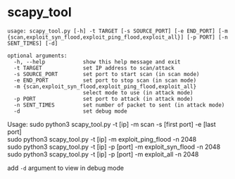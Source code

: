 # scapy_tool

```
usage: scapy_tool.py [-h] -t TARGET [-s SOURCE_PORT] [-e END_PORT] [-m {scan,exploit_syn_flood,exploit_ping_flood,exploit_all}] [-p PORT] [-n SENT_TIMES] [-d]

optional arguments:
  -h, --help            show this help message and exit
  -t TARGET             set IP address to scan/attack
  -s SOURCE_PORT        set port to start scan (in scan mode)
  -e END_PORT           set port to stop scan (in scan mode)
  -m {scan,exploit_syn_flood,exploit_ping_flood,exploit_all}
                        select mode to use (in attack mode)
  -p PORT               set port to attack (in attack mode)
  -n SENT_TIMES         set number of packet to sent (in attack mode)
  -d                    set debug mode
```

Usage:
sudo python3 scapy_tool.py -t [ip] -m scan -s [first port] -e [last port] <br />
sudo python3 scapy_tool.py -t [ip] -m exploit_ping_flood -n 2048 <br />
sudo python3 scapy_tool.py -t [ip] -p [port] -m exploit_syn_flood -n 2048 <br />
sudo python3 scapy_tool.py -t [ip] -p [port] -m exploit_all -n 2048 <br />

add `-d` argument to view in debug mode
